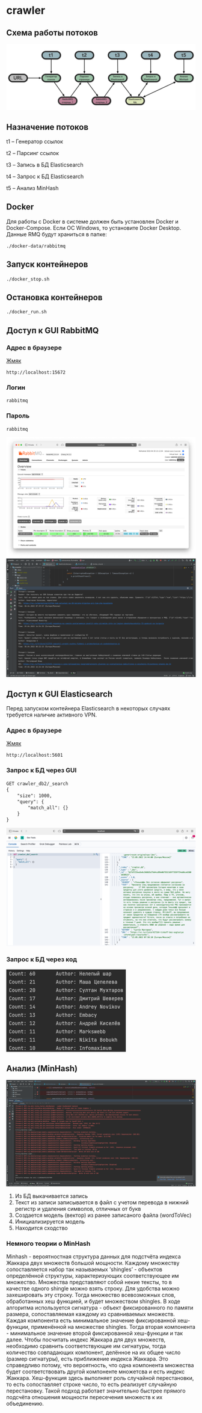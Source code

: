 # crawler
## Схема работы потоков
![alt-текст](https://github.com/kelrilka/crawler/blob/main/doc/crawler_scheme.png "crawler_scheme")

## Назначение потоков
t1 – Генератор ссылок

t2 – Парсинг ссылок

t3 – Запись в БД Elasticsearch

t4 – Запрос к БД Elasticsearch

t5 – Анализ MinHash

## Docker
Для работы с Docker в системе должен быть установлен Docker и Docker-Compose. Если ОС Windows, то установите Docker Desktop.
Данные RMQ будут храниться в папке:
```
./docker-data/rabbitmq
```
## Запуск контейнеров
```
./docker_stop.sh
```

## Остановка контейнеров
```
./docker_run.sh
```

## Доступ к GUI RabbitMQ
### Адрес в браузере
[Жмяк](http://localhost:15672)
```
http://localhost:15672
```

### Логин 
```
rabbitmq
```
### Пароль
```
rabbitmq
```
![alt-текст](https://github.com/kelrilka/crawler/blob/main/doc/rabbitmq.png "Веб интерфейс RabbitMQ")
![alt-текст](https://github.com/kelrilka/crawler/blob/main/doc/example.png "Пример рабоы программы")

## Доступ к GUI Elasticsearch
Перед запуском контейнера Elasticsearch в некоторых случаях требуется наличие активного VPN.
### Адрес в браузере
[Жмяк](http://localhost:5601)
```
http://localhost:5601
```
### Запрос к БД через GUI
```
GET crawler_db2/_search
{
    "size": 1000,
    "query": {
        "match_all": {}
    }
}
```

![alt-текст](https://github.com/kelrilka/crawler/blob/main/doc/elasticsearch.png "elasticsearch")

### Запрос к БД через код
![alt-текст](https://github.com/kelrilka/crawler/blob/main/doc/request.png "request")

## Анализ (MinHash)
![alt-текст](https://github.com/kelrilka/crawler/blob/main/doc/minhash.png "request")

1. Из БД выкачивается запись
2. Текст из записи записывается в файл с учетом перевода в нижний регистр и удаления символов, отличных от букв
3. Создается модель (вектор) из ранее записаного файла (wordToVec)
4. Инициализируется модель
5. Находится сходство 

### Немного теории о  MinHash
Minhash - вероятностная структура данных для подстчёта индекса Жаккара двух множеств большой мощности. 
Каждому множеству сопоставляется набор так называемых ’shingles’ - объектов определённой структуры, характеризующих соответствующее им множество. 
Множества представляют собой некие тексты, то в качестве одного shingle можно взять строку.
Для удобства можно захешировать эту строку. 
Тогда множество всевозможных слов, обработанных хеш функцией, и будет множеством shingles.
В ходе алгоритма используется сигнатура - объект фиксированного по памяти размера, сопоставляемая каждому из сравниваемых множеств. 
Каждая компонента есть минимальное значение фиксированной хеш-функции, применённой на множестве shingles. 
Тогда вторая компонента - минимальное значение второй фиксированной хеш-функции и так далее.
Чтобы посчитать индекс Жаккара для двух множеств, необходимо сравнить соответствующие им сигнатуры, 
тогда количество совпадающих компонент, делённое на их общее число (размер сигнатуры), есть приближение индекса Жаккара. 
Это справедливо потому, что вероятность, что одна компонента множества будет соответствовать другой компоненте множетсва и есть индекс Жаккара. 
Хеш-функция здесь выполняет роль случайной перестановки, то есть сопоставляет строке число, то есть реализует случайную перестановку. 
Такой подход работает значительно быстрее прямого подсчёта отношения мощности пересечения множеств к их объединению.